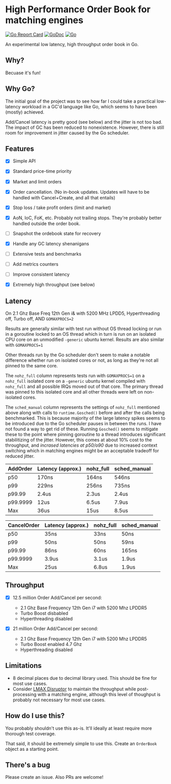 # High Performance Order Book for matching engines

[![Go Report Card](https://goreportcard.com/badge/github.com/geseq/orderbook)](https://goreportcard.com/report/github.com/geseq/orderbook) [![GoDoc](https://godoc.org/github.com/geseq/orderbook?status.svg)](https://godoc.org/github.com/geseq/orderbook)  [![Go](https://github.com/geseq/orderbook/actions/workflows/go.yml/badge.svg)](https://github.com/geseq/orderbook/actions/workflows/go.yml)


An experimental low latency, high throughput order book in Go.

## Why?

Becuase it's fun!

## Why Go? 

The initial goal of the project was to see how far I could take a practical low-latency workload in a GC'd language like Go, which seems to have been (mostly) achieved.

Add/Cancel latency is pretty good (see below) and the jitter is not too bad. The impact of GC has been reduced to nonexistence. However, there is still room for improvement in jitter caused by the Go scheduler.

## Features

- [x] Simple API
- [x] Standard price-time priority
- [x] Market and limit orders
- [x] Order cancellation. (No in-book updates. Updates will have to be handled with Cancel+Create, and all that entails)
- [x] Stop loss / take profit orders (limit and market)
- [x] AoN, IoC, FoK, etc. Probably not trailing stops. They're probably better handled outside the order book.
- [ ] Snapshot the ordebook state for recovery
- [x] Handle any GC latency shenanigans
- [ ] Extensive tests and benchmarks
- [ ] Add metrics counters
- [ ] Improve consistent latency
- [x] Extremely high throughput (see below)


## Latency

On 2.1 Ghz Base Freq 12th Gen i& with 5200 MHz LPDD5, Hyperthreading off, Turbo off, AND `GOMAXPROCS=2`

Results are generally similar with test run without OS thread locking or run in a goroutine locked to an OS thread which in turn is run on an isolated CPU core on an unmodified `-generic` ubuntu kernel. Results are also similar with `GOMAXPROCS=1`

Other threads run by the Go scheduler don't seem to make a notable difference whether run on isolated cores or not, as long as they're not all pinned to the same core.

The `nohz_full` column represents tests run with `GOMAXPROCS=1` on a `nohz_full` isolated core on a `-generic` ubuntu kernel compiled with `nohz_full` and all possible IRQs moved out of that core. The primary thread was pinned to this isolated core and all other threads were left on non-isolated cores.

The `sched_manual` column represents the settings of `nohz_full` mentioned above along with calls to `runtime.Gosched()` before and after the calls being benchmarked. This is because majority of the large latency spikes seems to be introduced due to the Go scheduler pauses in between the runs. I have not found a way to get rid of these. Running `Gosched()` seems to mitigate these to the point where pinning goroutine to a thread introduces significant stabilitizing of the jitter. However, this comes at about 10% cost to the throughput, and *incrased latencies at p50/o90* due to increased context switching which in matching engines might be an acceptable tradeoff for reduced jitter.


| AddOrder     | Latency (approx.)     | nohz_full          | sched_manual       |
|--------------|-----------------------|--------------------|--------------------|
|  p50         |  170ns                |  164ns             |  546ns             |
|  p99         |  229ns                |  256ns             |  735ns             |
|  p99.99      |  2.4us                |  2.3us             |  2.4us             |
|  p99.9999    |  12us                 |  6.5us             |  7.9us             |
|  Max         |  36us                 |  15us              |  8.5us             |
                                                                                  
| CancelOrder  | Latency (approx.)     | nohz_full          | sched_manual       |
|--------------|-----------------------|--------------------|--------------------|
|  p50         |  35ns                 |  33ns              |  50ns              |
|  p99         |  50ns                 |  50ns              |  59ns              |
|  p99.99      |  86ns                 |  60ns              |  165ns             |
|  p99.9999    |  3.9us                |  3.1us             |  1.9us             |
|  Max         |  25us                 |  6.8us             |  1.9us             |

## Throughput
 - [x] 12.5 million Order Add/Cancel per second:
   - 2.1 Ghz Base Frequency 12th Gen i7 with 5200 Mhz LPDDR5
   - Turbo Boost disbabled
   - Hyperthreading disabled
  
 - [x] 21 million Order Add/Cancel per second:
   -   2.1 Ghz Base Frequency 12th Gen i7 with 5200 Mhz LPDDR5
   -   Turbo Boost enabled 4.7 Ghz
   -   Hyperthreading disabled

## Limitations

- 8 decimal places due to decimal library used. This should be fine for most use cases.
- Consider [LMAX Disruptor](https://lmax-exchange.github.io/disruptor/) to maintain the throughput while post-processing with a matching engine, although this level of thoughput is probably not necessary for most use cases.

## How do I use this?

You probably shouldn't use this as-is. It'll ideally at least require more thorough test coverage.

That said, it should be extremely simple to use this. Create an `OrderBook` object as a starting point.

## There's a bug

Please create an issue. Also PRs are welcome!


